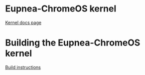 # Eupnea-ChromeOS kernel
[Kernel docs page](https://eupnea-linux.github.io/docs.html#/dev-pages/kernel)

# Building the Eupnea-ChromeOS kernel
[Build instructions](https://eupnea-linux.github.io/docs.html#/build-pages/build-kernel?id=building-the-eupnea-chromeos-kernel)

